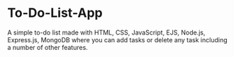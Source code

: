 # To-Do-List-App
A simple to-do list made with HTML, CSS, JavaScript, EJS, Node.js, Express.js, MongoDB where you can add tasks or delete any task including a number of other features.
